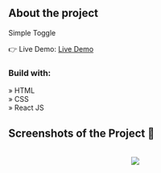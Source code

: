 <h2>About the project</h2>

<p>Simple Toggle</p>

👉 Live Demo: <a href='https://zakharlobai-accordion.vercel.app/'>Live Demo</a>

<h3>Build with:</h3>

» HTML<br>
» CSS<br>
» React JS

<h2>Screenshots of the Project 📸</h2>
<br>

<div align='center'>
<img src='https://github.com/zakhar-lobai/accordion/assets/29870526/0e3392a2-6b4c-4e47-82e2-6fed136a7aac'/>

</div>